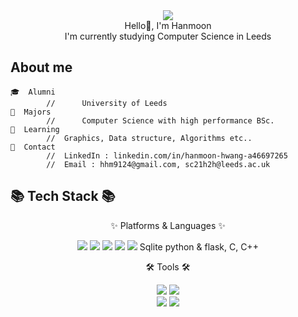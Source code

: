<div align=center>
	<img src="https://capsule-render.vercel.app/api?type=waving&color=auto&height=150&section=header&text=Hanmoon%20Github!&fontSize=50" />	
</div>
<div align=center>
	<div>Hello👋, I'm Hanmoon</div>
	<div>I'm currently studying Computer Science in Leeds</div>
</div>

## About me

	🎓  Alumni				
			//   	University of Leeds	
	📜  Majors
			//   	Computer Science with high performance BSc.
	📰  Learning
			//	Graphics, Data structure, Algorithms etc.. 
	📮  Contact  
			//	LinkedIn : linkedin.com/in/hanmoon-hwang-a46697265
			//	Email : hhm9124@gmail.com, sc21h2h@leeds.ac.uk
		
## 📚 Tech Stack 📚

<div align="center">
	<p>✨ Platforms & Languages ✨</p>
	<img src="https://img.shields.io/badge/Java-007396?style=flat&logo=Conda-Forge&logoColor=white" />
	<img src="https://img.shields.io/badge/HTML5-E34F26?style=flat&logo=HTML5&logoColor=white" />
	<img src="https://img.shields.io/badge/CSS3-1572B6?style=flat&logo=CSS3&logoColor=white" />
	<img src="https://img.shields.io/badge/JavaScript-F7DF1E?style=flat&logo=JavaScript&logoColor=white" />
	<img src="https://img.shields.io/badge/Bootstrap-7952B3?style=flat&logo=Bootstrap&logoColor=white" />
	Sqlite
	python & flask, C, C++
	<br>
</div>
<div align="center">
	<p>🛠 Tools 🛠</p>
		<img src="https://img.shields.io/badge/Visual%20Studio%20Code-007ACC?style=flat&logo=VisualStudioCode&logoColor=white" />
		<img src="https://img.shields.io/badge/GitHub-181717?style=flat&logo=GitHub&logoColor=white" />
</div>

<div align=center>
	<img src="https://github-readme-stats.vercel.app/api/top-langs/?username=1-moon&layout=compact">
	<img src="https://github-readme-stats.vercel.app/api?username=1-moon&show_icons=true">
</div>

